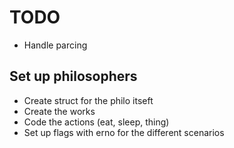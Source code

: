 # TODO

- Handle parcing

## Set up philosophers

- Create struct for the philo itseft
- Create the works
- Code the actions (eat, sleep, thing)
- Set up flags with erno for the different scenarios
